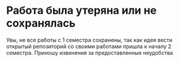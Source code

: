 # Работа была утеряна или не сохранялась

Увы, не все работы с 1 семестра сохранены, так как идея вести открытый репозиторий со своими работами пришла к началу 2 семестра. Приношу извинения за предоставленные неудобства